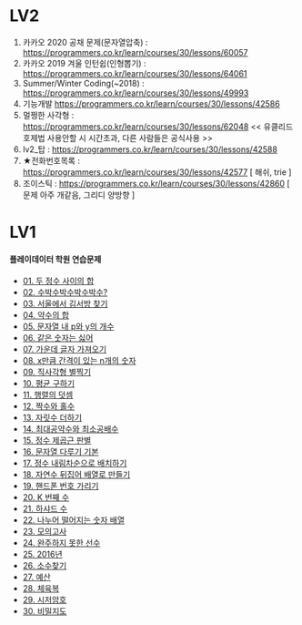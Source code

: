 # LV2
1. 카카오 2020 공채 문제(문자열압축) : https://programmers.co.kr/learn/courses/30/lessons/60057
2. 카카오 2019 겨울 인턴쉽(인형뽑기) : https://programmers.co.kr/learn/courses/30/lessons/64061
3. Summer/Winter Coding(~2018) : https://programmers.co.kr/learn/courses/30/lessons/49993
4. 기능개발 https://programmers.co.kr/learn/courses/30/lessons/42586
5. 멀쩡한 사각형 : https://programmers.co.kr/learn/courses/30/lessons/62048 << 유클리드 호제법 사용안할 시 시간초과, 다른 사람들은 공식사용 >>
6. lv2_탑 : https://programmers.co.kr/learn/courses/30/lessons/42588
7. ★전화번호목록 : https://programmers.co.kr/learn/courses/30/lessons/42577 [ 해쉬, trie ]
8. 조이스틱 : https://programmers.co.kr/learn/courses/30/lessons/42860 [ 문제 아주 개같음, 그리디 양방향 ]


# LV1
#### 플레이데이터 학원 연습문제 
* [01. 두 정수 사이의 합](https://programmers.co.kr/learn/courses/30/lessons/12912)
* [02. 수박수박수박수박수?](https://programmers.co.kr/learn/courses/30/lessons/12922)
* [03. 서울에서 김서방 찾기](https://programmers.co.kr/learn/courses/30/lessons/12919)
* [04. 약수의 합](https://programmers.co.kr/learn/courses/30/lessons/12928)
* [05. 문자열 내 p와 y의 개수](https://programmers.co.kr/learn/courses/30/lessons/12916)
* [06. 같은 숫자는 싫어](https://programmers.co.kr/learn/courses/30/lessons/12906)
* [07. 가운데 글자 가져오기](https://programmers.co.kr/learn/courses/30/lessons/12903)
* [08. x만큼 간격이 있는 n개의 숫자](https://programmers.co.kr/learn/courses/30/lessons/12954)
* [09. 직사각형 별찍기](https://programmers.co.kr/learn/courses/30/lessons/12969)
* [10. 평균 구하기](https://programmers.co.kr/learn/courses/30/lessons/12944)
* [11. 행렬의 덧셈](https://programmers.co.kr/learn/courses/30/lessons/12950)
* [12. 짝수와 홀수](https://programmers.co.kr/learn/courses/30/lessons/12937)
* [13. 자릿수 더하기](https://programmers.co.kr/learn/courses/30/lessons/12931)
* [14. 최대공약수와 최소공배수](https://programmers.co.kr/learn/courses/30/lessons/12940)
* [15. 정수 제곱근 판별](https://programmers.co.kr/learn/courses/30/lessons/12934)
* [16. 문자열 다루기 기본](https://programmers.co.kr/learn/courses/30/lessons/12918)	
* [17. 정수 내림차순으로 배치하기](https://programmers.co.kr/learn/courses/30/lessons/12933)
* [18. 자연수 뒤집어 배열로 만들기](https://programmers.co.kr/learn/courses/30/lessons/12932)
* [19. 핸드폰 번호 가리기](https://programmers.co.kr/learn/courses/30/lessons/12948)
* [20. K 번째 수](https://programmers.co.kr/learn/courses/30/lessons/42748)
* [21. 하샤드 수](https://programmers.co.kr/learn/courses/30/lessons/12947)
* [22. 나누어 떨어지는 숫자 배열](https://programmers.co.kr/learn/courses/30/lessons/12910)
* [23. 모의고사](https://programmers.co.kr/learn/courses/30/lessons/42840)
* [24. 완주하지 못한 선수](https://programmers.co.kr/learn/courses/30/lessons/42576)
* [25. 2016년](https://programmers.co.kr/learn/courses/30/lessons/12901)
* [26. 소수찾기](https://programmers.co.kr/learn/courses/30/lessons/12921)
* [27. 예산](https://programmers.co.kr/learn/courses/30/lessons/12982)
* [28. 체육복](https://programmers.co.kr/learn/courses/30/lessons/42862)
* [29. 시저암호](https://programmers.co.kr/learn/courses/30/lessons/12926)
* [30. 비밀지도](https://programmers.co.kr/learn/courses/30/lessons/17681)  
